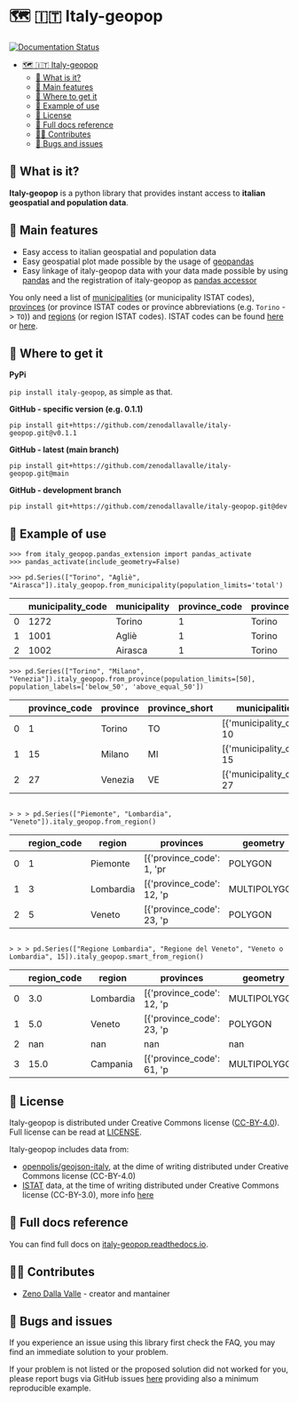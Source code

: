 # 🗺️ 🇮🇹 Italy-geopop

[![Documentation Status](https://readthedocs.org/projects/italy-geopop/badge/?version=latest)](https://italy-geopop.readthedocs.io/en/latest/?badge=latest)

- [🗺️ 🇮🇹 Italy-geopop](#️--italy-geopop)
  - [🧐 What is it?](#-what-is-it)
  - [🚀 Main features](#-main-features)
  - [🏪 Where to get it](#-where-to-get-it)
  - [🔌 Example of use](#-example-of-use)
  - [📖 License](#-license)
  - [🔎 Full docs reference](#-full-docs-reference)
  - [👩‍💻 Contributes](#-contributes)
  - [🐛 Bugs and issues](#-bugs-and-issues)

## 🧐 What is it?

**Italy-geopop** is a python library that provides instant access to **italian geospatial and population data**.

## 🚀 Main features

- Easy access to italian geospatial and population data
- Easy geospatial plot made possible by the usage of [geopandas](https://geopandas.org/en/stable/)
- Easy linkage of italy-geopop data with your data made possible by using [pandas](https://pandas.pydata.org/) and the registration of italy-geopop as [pandas accessor](https://pandas.pydata.org/docs/development/extending.html)

You only need a list of [municipalities](https://en.wikipedia.org/wiki/List_of_municipalities_of_Italy) (or municipality ISTAT codes), [provinces](https://en.wikipedia.org/wiki/Provinces_of_Italy) (or province ISTAT codes or province abbreviations (e.g. `Torino` -> `TO`)) and [regions](https://en.wikipedia.org/wiki/Regions_of_Italy) (or region ISTAT codes).
ISTAT codes can be found [here](https://it.wikipedia.org/wiki/Codice_ISTAT) or [here](https://dait.interno.gov.it/territorio-e-autonomie-locali/sut/elenco_codici_comuni.php).

## 🏪 Where to get it

**PyPi**

`pip install italy-geopop`, as simple as that.

**GitHub - specific version (e.g. 0.1.1)**

`pip install git+https://github.com/zenodallavalle/italy-geopop.git@v0.1.1`

**GitHub - latest (main branch)**

`pip install git+https://github.com/zenodallavalle/italy-geopop.git@main`

**GitHub - development branch**

`pip install git+https://github.com/zenodallavalle/italy-geopop.git@dev`

## 🔌 Example of use

```
>>> from italy_geopop.pandas_extension import pandas_activate
>>> pandas_activate(include_geometry=False)
```

```
>>> pd.Series(["Torino", "Agliè", "Airasca"]).italy_geopop.from_municipality(population_limits='total')
```

|     | municipality_code | municipality | province_code | province | province_short | region   | region_code | geometry     | population_F | population_M | population |
| --- | ----------------- | ------------ | ------------- | -------- | -------------- | -------- | ----------- | ------------ | ------------ | ------------ | ---------- |
| 0   | 1272              | Torino       | 1             | Torino   | TO             | Piemonte | 1           | MULTIPOLYGON | 441686.0     | 407062.0     | 848748.0   |
| 1   | 1001              | Agliè        | 1             | Torino   | TO             | Piemonte | 1           | MULTIPOLYGON | 1347.0       | 1215.0       | 2562.0     |
| 2   | 1002              | Airasca      | 1             | Torino   | TO             | Piemonte | 1           | MULTIPOLYGON | 1793.0       | 1867.0       | 3660.0     |

```
>>> pd.Series(["Torino", "Milano", "Venezia"]).italy_geopop.from_province(population_limits=[50], population_labels=['below_50', 'above_equal_50'])
```

|     | province_code | province | province_short | municipalities            | region    | region_code | geometry     | below_50_F | above_equal_50_F | below_50_M | above_equal_50_M | below_50  | above_equal_50 |
| --- | ------------- | -------- | -------------- | ------------------------- | --------- | ----------- | ------------ | ---------- | ---------------- | ---------- | ---------------- | --------- | -------------- |
| 0   | 1             | Torino   | TO             | [{'municipality_code': 10 | Piemonte  | 1           | POLYGON      | 550793.0   | 586366.0         | 572143.0   | 499068.0         | 1122936.0 | 1085434.0      |
| 1   | 15            | Milano   | MI             | [{'municipality_code': 15 | Lombardia | 3           | MULTIPOLYGON | 857481.0   | 792711.0         | 898004.0   | 666434.0         | 1755485.0 | 1459145.0      |
| 2   | 27            | Venezia  | VE             | [{'municipality_code': 27 | Veneto    | 5           | POLYGON      | 205100.0   | 224401.0         | 214116.0   | 193299.0         | 419216.0  | 417700.0       |

```

> > > pd.Series(["Piemonte", "Lombardia", "Veneto"]).italy_geopop.from_region()

```

|     | region_code | region    | provinces                 | geometry     | <3_F     | 3-11_F   | 11-19_F  | 19-25_F  | 25-50_F   | 50-65_F   | 65-75_F  | >=75_F   | <3_M     | 3-11_M   | 11-19_M  | 19-25_M  | 25-50_M   | 50-65_M   | 65-75_M  | >=75_M   | <3       | 3-11     | 11-19    | 19-25    | 25-50     | 50-65     | 65-75     | >=75      |
| --- | ----------- | --------- | ------------------------- | ------------ | -------- | -------- | -------- | -------- | --------- | --------- | -------- | -------- | -------- | -------- | -------- | -------- | --------- | --------- | -------- | -------- | -------- | -------- | -------- | -------- | --------- | --------- | --------- | --------- |
| 0   | 1           | Piemonte  | [{'province_code': 1, 'pr | POLYGON      | 40122.0  | 131269.0 | 149768.0 | 112474.0 | 614252.0  | 506764.0  | 279224.0 | 348632.0 | 42361.0  | 138788.0 | 159618.0 | 123911.0 | 629878.0  | 490464.0  | 251918.0 | 236907.0 | 82483.0  | 270057.0 | 309386.0 | 236385.0 | 1244130.0 | 997228.0  | 531142.0  | 585539.0  |
| 1   | 3           | Lombardia | [{'province_code': 12, 'p | MULTIPOLYGON | 103867.0 | 336353.0 | 378153.0 | 274455.0 | 1520576.0 | 1144338.0 | 586818.0 | 716916.0 | 109087.0 | 356547.0 | 403719.0 | 303888.0 | 1572013.0 | 1135834.0 | 524720.0 | 475720.0 | 212954.0 | 692900.0 | 781872.0 | 578343.0 | 3092589.0 | 2280172.0 | 1111538.0 | 1192636.0 |
| 2   | 5           | Veneto    | [{'province_code': 23, 'p | POLYGON      | 48285.0  | 157284.0 | 182441.0 | 136850.0 | 718105.0  | 578543.0  | 291166.0 | 354328.0 | 51390.0  | 166176.0 | 194064.0 | 149055.0 | 737009.0  | 573454.0  | 267403.0 | 242192.0 | 99675.0  | 323460.0 | 376505.0 | 285905.0 | 1455114.0 | 1151997.0 | 558569.0  | 596520.0  |

```

> > > pd.Series(["Regione Lombardia", "Regione del Veneto", "Veneto o Lombardia", 15]).italy_geopop.smart_from_region()

```

|     | region_code | region    | provinces                 | geometry     | <3_F     | 3-11_F   | 11-19_F  | 19-25_F  | 25-50_F   | 50-65_F   | 65-75_F  | >=75_F   | <3_M     | 3-11_M   | 11-19_M  | 19-25_M  | 25-50_M   | 50-65_M   | 65-75_M  | >=75_M   | <3       | 3-11     | 11-19    | 19-25    | 25-50     | 50-65     | 65-75     | >=75      |
| --- | ----------- | --------- | ------------------------- | ------------ | -------- | -------- | -------- | -------- | --------- | --------- | -------- | -------- | -------- | -------- | -------- | -------- | --------- | --------- | -------- | -------- | -------- | -------- | -------- | -------- | --------- | --------- | --------- | --------- |
| 0   | 3.0         | Lombardia | [{'province_code': 12, 'p | MULTIPOLYGON | 103867.0 | 336353.0 | 378153.0 | 274455.0 | 1520576.0 | 1144338.0 | 586818.0 | 716916.0 | 109087.0 | 356547.0 | 403719.0 | 303888.0 | 1572013.0 | 1135834.0 | 524720.0 | 475720.0 | 212954.0 | 692900.0 | 781872.0 | 578343.0 | 3092589.0 | 2280172.0 | 1111538.0 | 1192636.0 |
| 1   | 5.0         | Veneto    | [{'province_code': 23, 'p | POLYGON      | 48285.0  | 157284.0 | 182441.0 | 136850.0 | 718105.0  | 578543.0  | 291166.0 | 354328.0 | 51390.0  | 166176.0 | 194064.0 | 149055.0 | 737009.0  | 573454.0  | 267403.0 | 242192.0 | 99675.0  | 323460.0 | 376505.0 | 285905.0 | 1455114.0 | 1151997.0 | 558569.0  | 596520.0  |
| 2   | nan         | nan       | nan                       | nan          | nan      | nan      | nan      | nan      | nan       | nan       | nan      | nan      | nan      | nan      | nan      | nan      | nan       | nan       | nan      | nan      | nan      | nan      | nan      | nan      | nan       | nan       | nan       | nan       |
| 3   | 15.0        | Campania  | [{'province_code': 61, 'p | MULTIPOLYGON | 65798.0  | 201345.0 | 239653.0 | 185798.0 | 909861.0  | 641838.0  | 320637.0 | 311913.0 | 69298.0  | 213525.0 | 253444.0 | 200452.0 | 907541.0  | 602405.0  | 288497.0 | 212415.0 | 135096.0 | 414870.0 | 493097.0 | 386250.0 | 1817402.0 | 1244243.0 | 609134.0  | 524328.0  |

## 📖 License

Italy-geopop is distributed under Creative Commons license ([CC-BY-4.0](https://creativecommons.org/licenses/by/4.0/)). Full license can be read at [LICENSE](https://github.com/zenodallavalle/italy-geopop/blob/main/LICENSE).

Italy-geopop includes data from:

- [openpolis/geojson-italy](https://github.com/openpolis/geojson-italy), at the dime of writing distributed under Creative Commons license (CC-BY-4.0)
- [ISTAT](https://www.istat.it/en/) data, at the time of writing distributed under Creative Commons license (CC-BY-3.0), more info [here](https://www.istat.it/en/legal-notice)

## 🔎 Full docs reference

You can find full docs on [italy-geopop.readthedocs.io](https://italy-geopop.readthedocs.io/en/latest).

## 👩‍💻 Contributes

- [Zeno Dalla Valle](https://github.com/zenodallavalle/italy-geopop) - creator and mantainer

## 🐛 Bugs and issues

If you experience an issue using this library first check the FAQ, you may find an immediate solution to your problem.

If your problem is not listed or the proposed solution did not worked for you, please report bugs via GitHub issues [here](https://github.com/zenodallavalle/italy-geopop/issues) providing also a minimum reproducible example.
